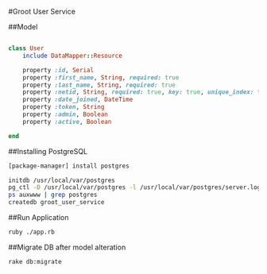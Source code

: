 #Groot User Service

##Model
```ruby

class User
    include DataMapper::Resource

    property :id, Serial
    property :first_name, String, required: true
    property :last_name, String, required: true
    property :netid, String, required: true, key: true, unique_index: true, length: 1...8
    property :date_joined, DateTime
    property :token, String
    property :admin, Boolean
    property :active, Boolean

end
```

##Installing PostgreSQL
```sh
[package-manager] install postgres

initdb /usr/local/var/postgres
pg_ctl -D /usr/local/var/postgres -l /usr/local/var/postgres/server.log start
ps auxwww | grep postgres
createdb groot_user_service
```
##Run Application
```sh
ruby ./app.rb
```

##Migrate DB after model alteration
```sh
rake db:migrate
```
